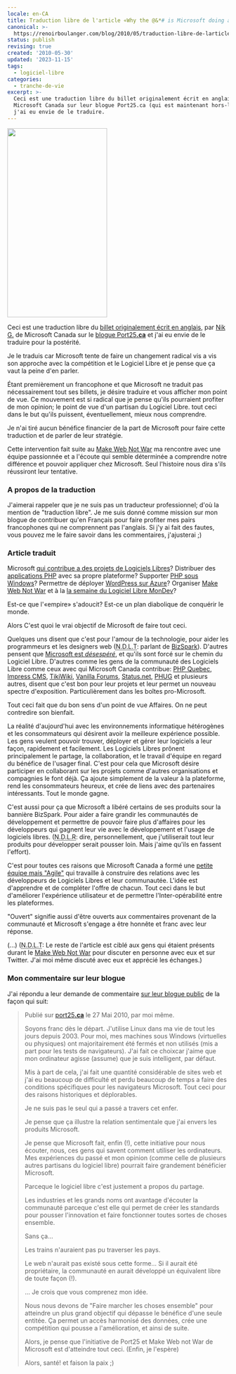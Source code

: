 ```yaml
---
locale: en-CA
title: Traduction libre de l'article «Why the @&*# is Microsoft doing all this??»
canonical: >-
  https://renoirboulanger.com/blog/2010/05/traduction-libre-de-larticle-why-the-is-microsoft-doing-all-this/
status: publish
revising: true
created: '2010-05-30'
updated: '2023-11-15'
tags:
  - logiciel-libre
categories:
  - tranche-de-vie
excerpt: >-
  Ceci est une traduction libre du billet originalement écrit en anglais, par
  Microsoft Canada sur leur blogue Port25.ca (qui est maintenant hors-ligne) et
  j'ai eu envie de le traduire.
---
```


<p><img class="size-full wp-image-2191 alignright" title="Make Web Not War bannière de commanditaires" src="/wp-content/uploads/2010/05/MWNW-sponsor-banner1.jpg" alt="" width="227" height="430" /></p>

<p>Ceci est une traduction libre du <a href="https://web.archive.org/web/20100601083657/http://port25.ca/archive/2010/05/27/why-the-amp-is-microsoft-doing-this.aspx">billet originalement écrit en anglais</a>, par <a href="http://twitter.com/Nik_G">Nik G.</a> de Microsoft Canada sur le <a href="https://web.archive.org/web/20100604060922/http://port25.ca/">blogue Port25<strong>.ca</strong></a> et j'ai eu envie de le traduire pour la postérité.</p>

<p>Je le traduis car Microsoft tente de faire un changement radical vis a vis son approche avec la compétition et le Logiciel Libre et je pense que ça vaut la peine d'en parler.</p>

<p>Étant premièrement un francophone et que Microsoft ne traduit pas nécessairement tout ses billets, je désire traduire et vous afficher mon point de vue. Ce mouvement est si radical que je pense qu'ils pourraient profiter de mon opinion; le point de vue d'un partisan du Logiciel Libre. tout ceci dans le but qu'ils puissent, éventuellement, mieux nous comprendre.</p>

<p>Je n'ai tiré aucun bénéfice financier de la part de Microsoft pour faire cette traduction et de parler de leur stratégie.</p>

<p>Cette intervention fait suite au <a href="http://www.webnotwar.ca/">Make Web Not War</a> ma rencontre avec une équipe passionnée et a l'écoute qui semble déterminée a comprendre notre différence et pouvoir appliquer chez Microsoft. Seul l'histoire nous dira s'ils réussiront leur tentative.</p>

<h3>A propos de la traduction</h3>

<p>J'aimerai rappeler que je ne suis pas un traducteur professionnel; d'où la mention de "traduction libre". Je me suis donné comme mission sur mon blogue de contribuer qu'en Français pour faire profiter mes pairs francophones qui ne comprennent pas l'anglais. Si j'y ai fait des fautes, vous pouvez me le faire savoir dans les commentaires, j'ajusterai ;)</p>

<!-- more -->

<h3>Article traduit</h3>

<p>Microsoft <a href="http://www.microsoft.com/opensource/project-highlights.aspx" target="_blank" rel="noopener">qui contribue a des projets de Logiciels Libres</a>? Distribuer des <a href="http://www.microsoft.com/web/gallery/Categories.aspx?sorting=alphabetical" target="_blank" rel="noopener">applications PHP</a> avec sa propre plateforme? Supporter <a href="http://php.iis.net/" target="_blank" rel="noopener">PHP sous Windows</a>? Permettre de déployer <a href="http://wordpress.visitmix.com/" target="_blank" rel="noopener">WordPress sur Azure</a>? Organiser <a href="http://webnotwar.ca" target="_blank" rel="noopener">Make Web Not War</a> et à la <a href="http://mondev.org/" target="_blank" rel="noopener">la semaine du Logiciel Libre MonDev</a>?</p>

<p>Est-ce que l'«empire» s'adoucit? Est-ce un plan diabolique de conquérir le monde.</p>

<p>Alors C'est quoi le vrai objectif de Microsoft de faire tout ceci.</p>

<p>Quelques uns disent que c'est pour l'amour de la technologie, pour aider les programmeurs et les designers web (<acronym title="Note de la Traduction">N.D.L.T</acronym>: parlant de <a href="http://www.microsoft.com/bizspark/">BizSpark</a>).  D'autres pensent que <a href="http://vanillaforums.org/blog/make-web-not-war-ftw-competition/#comments" target="_blank" rel="noopener">Microsoft est <em>désespéré</em></a>, et qu'ils sont forcé sur le chemin du Logiciel Libre. D'autres comme les gens de la communauté des Logiciels Libre comme ceux avec qui Microsoft Canada contribue: <a href="http://www.phpquebec.org/" target="_blank" rel="noopener">PHP Quebec</a>, <a href="http://impresscms.org/" target="_blank" rel="noopener">Impress CMS</a>, <a href="http://tikiwiki.org" target="_blank" rel="noopener">TikiWiki</a>, <a href="http://vanillaforums.org/" target="_blank" rel="noopener">Vanilla Forums</a>, <a href="http://status.net/" target="_blank" rel="noopener">Status.net</a>, <a href="http://phug.ca" target="_blank" rel="noopener">PHUG</a> et plusieurs autres, disent que c'est bon pour leur projets et leur permet un nouveau spectre d'exposition. Particulièrement dans les boîtes pro-Microsoft.</p>

<p>Tout ceci fait que du bon sens d'un point de vue Affaires. On ne peut contredire son bienfait.</p>

<p>La réalité d'aujourd'hui avec les environnements informatique hétérogènes et les consommateurs qui désirent avoir la meilleure expérience possible. Les gens veulent pouvoir trouver, déployer et gérer leur logiciels a leur façon, rapidement et facilement. Les Logiciels Libres prônent principalement le partage, la collaboration, et le travail d'équipe en regard du bénéfice de l'usager final. C'est pour cela que Microsoft désire participer en collaborant sur les projets comme d'autres organisations et compagnies le font déjà. Ça ajoute simplement de la valeur à la plateforme, rend les consommateurs heureux, et crée de liens avec des partenaires intéressants. Tout le monde gagne.</p>

<p>C'est aussi pour ça que Microsoft a libéré certains de ses produits sour la bannière BizSpark. Pour aider a faire grandir les communautés de développement et permettre de pouvoir faire plus d'affaires pour les développeurs qui gagnent leur vie avec le développement et l'usage de logiciels libres.  (<acronym title="Note de la Rédaction (auteur)">N.D.L.R</acronym>: dire, personnellement, que j'utiliserait tout leur produits pour développer serait pousser loin. Mais j'aime qu'ils en fassent l'effort).</p>

<p>C'est pour toutes ces raisons que Microsoft Canada a formé une <a href="https://web.archive.org/web/20100701204815/http://port25.ca/archive/2010/04/05/port-25-canada-contributors.aspx" target="_blank" rel="noopener">petite équipe mais "Agile"</a> qui travaille à construire des relations avec les développeurs de Logiciels Libres et leur communautée. L'idée est d'apprendre et de compléter l'offre de chacun. Tout ceci dans le but d'améliorer l'expérience utilisateur et de permettre l'Inter-opérabilité entre les plateformes.</p>

<p>"Ouvert" signifie aussi d'être ouverts aux commentaires provenant de la communauté et Microsoft s'engage a être honnête et franc avec leur réponse.</p>

<p>(...) (<acronym title="Note de la Traduction">N.D.L.T</acronym>: Le reste de l'article est ciblé aux gens qui étaient présents durant le <a href="http://webnotwar.ca">Make Web Not War</a> pour discuter en personne avec eux et sur Twitter. J'ai moi même discuté avec eux et apprécié les échanges.)</p>

<h3>Mon commentaire sur leur blogue</h3>

<p>J'ai répondu a leur demande de commentaire <a href="https://web.archive.org/web/20100601083657/http://port25.ca/archive/2010/05/27/why-the-amp-is-microsoft-doing-this.aspx">sur leur blogue public</a> de la façon qui suit:</p>

<blockquote>
<p>Publié sur <a href="https://web.archive.org/web/20100601083657/http://port25.ca/archive/2010/05/27/why-the-amp-is-microsoft-doing-this.aspx#ctl00_MainContent_PlaceHolder1_ctl01_CommentPager_ctl01_WeblogFeedbackList1_ctl08_UserAvatar1_ctl00_ctl01">port25<strong>.ca</strong></a> le 27 Mai 2010, par moi même.</p>
<p>Soyons franc dès le départ. J'utilise Linux dans ma vie de tout les jours depuis 2003. Pour moi, mes machines sous Windows (virtuelles ou physiques) ont majoritairement été fermés et non utilisés (mis a part pour les tests de navigateurs). J'ai fait ce choixcar j'aime que mon ordinateur agisse (assume) que je suis intelligent, par défaut.</p>

<p>Mis à part de cela, j'ai fait une quantité considérable de sites web et j'ai eu beaucoup de difficulté et perdu beaucoup de temps a faire des conditions spécifiques pour les navigateurs Microsoft. Tout ceci pour des raisons historiques et déplorables.</p>

<p>Je ne suis pas le seul qui a passé a travers cet enfer.</p>

<p>Je pense que ça illustre la relation sentimentale que j'ai envers les produits Microsoft.</p>

<p>Je pense que Microsoft fait, enfin (!), cette initiative pour nous écouter, nous, ces gens qui savent comment utiliser les ordinateurs. Mes expériences du passé et mon opinion (comme celle de plusieurs autres partisans du logiciel libre) pourrait faire grandement bénéficier Microsoft.</p>

<p>Parceque le logiciel libre c'est justement a propos du partage.</p>

<p>Les industries et les grands noms ont avantage d'écouter la communauté parceque c'est elle qui permet de créer les standards pour pousser l'innovation et faire fonctionner toutes sortes de choses ensemble.</p>

<p>Sans ça...</p>

<p>Les trains n'auraient pas pu traverser les pays.</p>

<p>Le web n'aurait pas existé sous cette forme... Si il aurait été propriétaire, la communauté en aurait développé un équivalent libre de toute façon (!).</p>

<p>... Je crois que vous comprenez mon idée.</p>

<p>Nous nous devons de "Faire marcher les choses ensemble" pour atteindre un plus grand objectif qui dépasse le bénéfice d'une seule entitée. Ça permet un accès harmonisé des données, crée une compétition qui pousse a l'amélioration, et ainsi de suite.</p>

<p>Alors, je pense que l'initiative de Port25 et Make Web not War de Microsoft est d'atteindre tout ceci. (Enfin, je l'espère)</p>

<p>Alors, santé! et faison la paix ;)</p>
</blockquote>